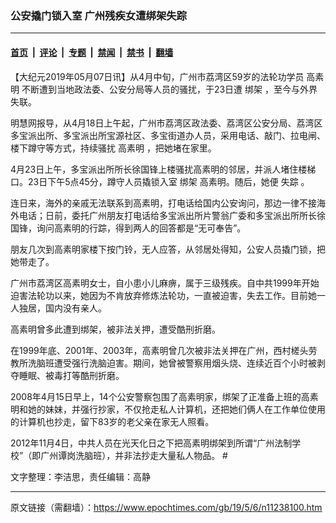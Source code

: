 ### 公安撬门锁入室 广州残疾女遭绑架失踪

---

#### [首页](../../../..?n11238100) &nbsp;|&nbsp; [评论](../../../../../epoch-comment?n11238100) &nbsp;|&nbsp; [专题](../../../../../epoch-special?n11238100) &nbsp;|&nbsp; [禁闻](../../../../../epoch-news?n11238100) &nbsp;|&nbsp; [禁书](../../../../../books?n11238100) &nbsp;|&nbsp; [翻墙](https://github.com/gfw-breaker/nogfw/blob/master/README.md?n11238100)


<div class="post_content" id="artbody" itemprop="articleBody">
 <!-- article content begin -->
 <p>
  【大纪元2019年05月07日讯】从4月中旬，广州市荔湾区59岁的法轮功学员
  <ok href="https://www.epochtimes.com/gb/tag/%E9%AB%98%E7%B4%A0%E6%98%8E.html">
   高素明
  </ok>
  不断遭到当地政法委、公安分局等人员的骚扰，于23日遭
  <ok href="https://www.epochtimes.com/gb/tag/%E7%BB%91%E6%9E%B6.html">
   绑架
  </ok>
  ，至今与外界失联。
 </p>
 <p>
  明慧网报导，从4月18日上午起，广州市荔湾区政法委、荔湾区公安分局、荔湾区多宝派出所、多宝派出所宝源社区、多宝街道办人员，采用电话、敲门、拉电闸、楼下蹲守等方式，持续骚扰
  <ok href="https://www.epochtimes.com/gb/tag/%E9%AB%98%E7%B4%A0%E6%98%8E.html">
   高素明
  </ok>
  ，把她堵在家里。
 </p>
 <p>
  4月23日上午，多宝派出所所长徐国锋上楼骚扰高素明的邻居，并派人堵住楼梯口。23日下午5点45分，蹲守人员撬锁入室
  <ok href="https://www.epochtimes.com/gb/tag/%E7%BB%91%E6%9E%B6.html">
   绑架
  </ok>
  高素明。随后，她便
  <ok href="https://www.epochtimes.com/gb/tag/%E5%A4%B1%E8%B8%AA.html">
   失踪
  </ok>
  。
 </p>
 <p>
  连日来，海外的亲戚无法联系到高素明，打电话给国内公安询问，那边一律不接海外电话；日前，委托广州朋友打电话给多宝派出所片警翁广委和多宝派出所所长徐国锋，询问高素明的行踪，得到两人的回答都是“无可奉告”。
 </p>
 <p>
  朋友几次到高素明家楼下按门铃，无人应答，从邻居处得知，公安人员撬门锁，把她带走了。
 </p>
 <p>
  广州市荔湾区高素明女士，自小患小儿麻痹，属于三级残疾。自中共1999年开始迫害法轮功以来，她因为不肯放弃修炼法轮功，一直被迫害，失去工作。目前她一人独居，国内没有亲人。
 </p>
 <p>
  高素明曾多此遭到绑架，被非法关押，遭受酷刑折磨。
 </p>
 <p>
  在1999年底、2001年、2003年，高素明曾几次被非法关押在广州，西村槎头劳教所洗脑班遭受强行洗脑迫害。期间，她曾被警察用烟头烧、连续近百个小时被剥夺睡眠、被毒打等酷刑折磨。
 </p>
 <p>
  2008年4月15日早上，14个公安警察包围了高素明家，绑架了正准备上班的高素明和她的妹妹，并强行抄家，不仅抢走私人计算机，还把她们俩人在工作单位使用的计算机也抄走，留下83岁的老父亲在家无人照看。
 </p>
 <p>
  2012年11月4日，中共人员在光天化日之下把高素明绑架到所谓“广州法制学校”（即广州谭岗洗脑班），并非法抄走大量私人物品。 #
 </p>
 <p>
  文字整理：李洁思，责任编辑：高静
 </p>
 <!-- article content end -->
 <div id="below_article_ad">
 </div>
</div>


---

原文链接（需翻墙）：https://www.epochtimes.com/gb/19/5/6/n11238100.htm